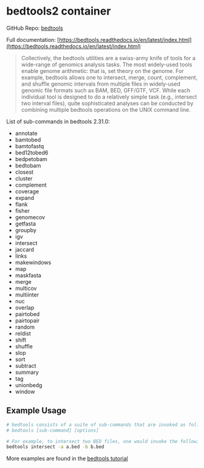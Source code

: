 # bedtools2 container

GitHub Repo: [bedtools](https://github.com/arq5x/bedtools2/)

Full documentation: [https://bedtools.readthedocs.io/en/latest/index.html](https://bedtools.readthedocs.io/en/latest/index.html)

> Collectively, the bedtools utilities are a swiss-army knife of tools for a wide-range of genomics analysis tasks. The most widely-used tools enable genome arithmetic: that is, set theory on the genome. For example, bedtools allows one to intersect, merge, count, complement, and shuffle genomic intervals from multiple files in widely-used genomic file formats such as BAM, BED, GFF/GTF, VCF. While each individual tool is designed to do a relatively simple task (e.g., intersect two interval files), quite sophisticated analyses can be conducted by combining multiple bedtools operations on the UNIX command line.

List of sub-commands in bedtools 2.31.0:

- annotate
- bamtobed
- bamtofastq
- bed12tobed6
- bedpetobam
- bedtobam
- closest
- cluster
- complement
- coverage
- expand
- flank
- fisher
- genomecov
- getfasta
- groupby
- igv
- intersect
- jaccard
- links
- makewindows
- map
- maskfasta
- merge
- multicov
- multiinter
- nuc
- overlap
- pairtobed
- pairtopair
- random
- reldist
- shift
- shuffle
- slop
- sort
- subtract
- summary
- tag
- unionbedg
- window

## Example Usage

```bash
# bedtools consists of a suite of sub-commands that are invoked as follows:
# bedtools [sub-command] [options]

# For example, to intersect two BED files, one would invoke the following:
bedtools intersect -a a.bed -b b.bed
```

More examples are found in the [bedtools tutorial](http://quinlanlab.org/tutorials/bedtools/bedtools.html)
